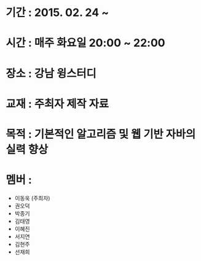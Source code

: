# 기간 : 2015. 02. 24 ~ 
# 시간 : 매주 화요일 20:00 ~ 22:00
# 장소 : 강남 윙스터디
# 교재 : 주최자 제작 자료
# 목적 : 기본적인 알고리즘 및 웹 기반 자바의 실력 향상
# 멤버 : 
 - 이동욱 (주최자)
 - 권오덕
 - 박종기
 - 김태영
 - 이혜진
 - 서지연
 - 김현주
 - 선재희
